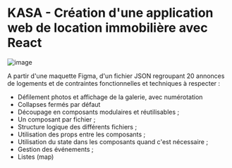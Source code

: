 # KASA - Création d'une application web de location immobilière avec React

![image](https://github.com/ThomasPtht/Kasa/assets/128037230/78127e92-baeb-4d60-bb53-c2c8098a05ac)

A partir d'une maquette Figma, d'un fichier JSON regroupant 20 annonces de logements et de contraintes fonctionnelles et techniques à respecter :

- Défilement photos et affichage de la galerie, avec numérotation
- Collapses fermés par défaut
- Découpage en composants modulaires et réutilisables ;
- Un composant par fichier ;
- Structure logique des différents fichiers ;
- Utilisation des props entre les composants ;
- Utilisation du state dans les composants quand c'est nécessaire ;
- Gestion des événements ;
- Listes (map)
